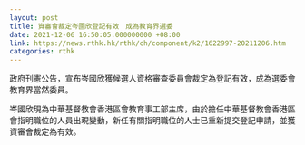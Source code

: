 ```yaml
---
layout: post
title: 資審會裁定岑國欣登記有效　成為教育界選委
date: 2021-12-06 16:50:05.000000000 +08:00
link: https://news.rthk.hk/rthk/ch/component/k2/1622997-20211206.htm
categories: rthk
---
```


政府刊憲公告，宣布岑國欣獲候選人資格審查委員會裁定為登記有效，成為選委會教育界當然委員。

岑國欣現為中華基督教會香港區會教育事工部主席，由於擔任中華基督教會香港區會指明職位的人員出現變動，新任有關指明職位的人士已重新提交登記申請，並獲資審會裁定為有效。
